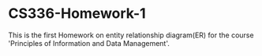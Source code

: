 # CS336-Homework-1
This is the first Homework on entity relationship diagram(ER) for the course 'Principles of Information and Data Management'.
